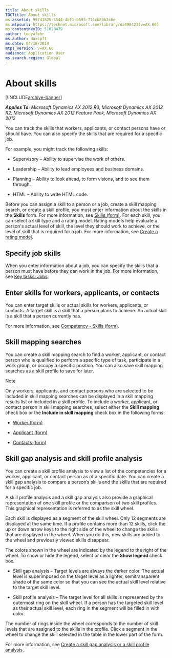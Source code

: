 ```yaml
---
title: About skills
TOCTitle: About skills
ms:assetid: 95741825-3544-4bf1-b593-774cb80b2c6e
ms:mtpsurl: https://technet.microsoft.com/library/Aa498423(v=AX.60)
ms:contentKeyID: 51020479
author: tonyafehr
ms.author: daxcpft
ms.date: 04/18/2014
mtps_version: v=AX.60
audience: Application User
ms.search.region: Global
---
```


# About skills 


[!INCLUDE[archive-banner](includes/archive-banner.md)]


_**Applies To:** Microsoft Dynamics AX 2012 R3, Microsoft Dynamics AX 2012 R2, Microsoft Dynamics AX 2012 Feature Pack, Microsoft Dynamics AX 2012_

You can track the skills that workers, applicants, or contact persons have or should have. You can also specify the skills that are required for a specific job.

For example, you might track the following skills:

  - Supervisory – Ability to supervise the work of others.

  - Leadership – Ability to lead employees and business domains.

  - Planning – Ability to look ahead, to form visions, and to see them through.

  - HTML – Ability to write HTML code.

Before you can assign a skill to a person or a job, create a skill mapping search, or create a skill profile, you must enter information about the skills in the **Skills** form. For more information, see [Skills (form)](https://technet.microsoft.com/library/aa591940\(v=ax.60\)). For each skill, you can select a skill type and a rating model. Rating models help evaluate a person's actual level of skill, the level they should work to achieve, or the level of skill that is required for a job. For more information, see [Create a rating model](create-a-rating-model.md).

## Specify job skills

When you enter information about a job, you can specify the skills that a person must have before they can work in the job. For more information, see [Key tasks: Jobs](key-tasks-jobs.md).

## Enter skills for workers, applicants, or contacts

You can enter target skills or actual skills for workers, applicants, or contacts. A target skill is a skill that a person plans to achieve. An actual skill is a skill that a person currently has.

For more information, see [Competency - Skills (form)](https://technet.microsoft.com/library/aa616428\(v=ax.60\)).

## Skill mapping searches

You can create a skill mapping search to find a worker, applicant, or contact person who is qualified to perform a specific type of task, participate in a work group, or occupy a specific position. You can also save skill mapping searches as a skill profile to save for later.


> [!NOTE]
> <P>Only workers, applicants, and contact persons who are selected to be included in skill mapping searches can be displayed in a skill mapping results list or included in a skill profile. To include a worker, applicant, or contact person in skill mapping searches, select either the <STRONG>Skill mapping</STRONG> check box or the <STRONG>Include in skill mapping</STRONG> check box in the following forms:</P>
> <UL>
> <LI>
> <P><A href="https://technet.microsoft.com/library/hh209054(v=ax.60)">Worker (form)</A></P>
> <LI>
> <P><A href="https://technet.microsoft.com/library/aa589409(v=ax.60)">Applicant (form)</A></P>
> <LI>
> <P><A href="https://technet.microsoft.com/library/aa574743(v=ax.60)">Contacts (form)</A></P></LI></UL>



## Skill gap analysis and skill profile analysis

You can create a skill profile analysis to view a list of the competencies for a worker, applicant, or contact person as of a specific date. You can create a skill gap analysis to compare a person’s skills and the skills that are required for a specific job.

A skill profile analysis and a skill gap analysis also provide a graphical representation of one skill profile or the comparison of two skill profiles. This graphical representation is referred to as the skill wheel.

Each skill is displayed as a segment of the skill wheel. Only 12 segments are displayed at the same time. If a profile contains more than 12 skills, click the up or down arrow keys to the right side of the wheel to change the skills that are displayed in the wheel. When you do this, new skills are added to the wheel and previously viewed skills disappear.

The colors shown in the wheel are indicated by the legend to the right of the wheel. To show or hide the legend, select or clear the **Show legend** check box.

  - Skill gap analysis – Target levels are always the darker color. The actual level is superimposed on the target level as a lighter, semitransparent shade of the same color so that you can see the actual skill level relative to the target skill level.

  - Skill profile analysis – The target level for all skills is represented by the outermost ring on the skill wheel. If a person has the targeted skill level as their actual skill level, each ring in the segment will be filled in with color.

The number of rings inside the wheel corresponds to the number of skill levels that are assigned to the skills in the profile. Click a segment in the wheel to change the skill selected in the table in the lower part of the form.

For more information, see [Create a skill gap analysis or a skill profile analysis](create-a-skill-gap-analysis-or-a-skill-profile-analysis.md).

  


